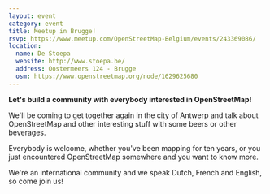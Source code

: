 ```yaml
---
layout: event
category: event
title: Meetup in Brugge!
rsvp: https://www.meetup.com/OpenStreetMap-Belgium/events/243369086/
location:
  name: De Stoepa
  website: http://www.stoepa.be/
  address: Oostermeers 124 - Brugge
  osm: https://www.openstreetmap.org/node/1629625680
---
```


**Let's build a community with everybody interested in OpenStreetMap!**

We'll be coming to get together again in the city of Antwerp and talk about OpenStreetMap and other interesting stuff with some beers or other beverages.

Everybody is welcome, whether you've been mapping for ten years, or you just encountered OpenStreetMap somewhere and you want to know more.

We're an international community and we speak Dutch, French and English, so come join us!


